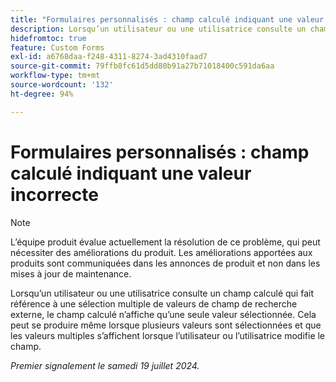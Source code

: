 ```yaml
---
title: "Formulaires personnalisés : champ calculé indiquant une valeur incorrecte"
description: Lorsqu’un utilisateur ou une utilisatrice consulte un champ calculé qui fait référence à une sélection multiple de valeurs de champ de recherche externe, le champ calculé n’affiche qu’une seule valeur sélectionnée. Cela peut se produire même lorsque plusieurs valeurs sont sélectionnées et que les valeurs multiples s’affichent lorsque l’utilisateur ou l’utilisatrice modifie le champ.
hidefromtoc: true
feature: Custom Forms
exl-id: a6768daa-f248-4311-8274-3ad4310faad7
source-git-commit: 79ffb8fc61d5dd80b91a27b71018400c591da6aa
workflow-type: tm+mt
source-wordcount: '132'
ht-degree: 94%

---
```


# Formulaires personnalisés : champ calculé indiquant une valeur incorrecte

>[!NOTE]
>
>L’équipe produit évalue actuellement la résolution de ce problème, qui peut nécessiter des améliorations du produit. Les améliorations apportées aux produits sont communiquées dans les annonces de produit et non dans les mises à jour de maintenance.

Lorsqu’un utilisateur ou une utilisatrice consulte un champ calculé qui fait référence à une sélection multiple de valeurs de champ de recherche externe, le champ calculé n’affiche qu’une seule valeur sélectionnée. Cela peut se produire même lorsque plusieurs valeurs sont sélectionnées et que les valeurs multiples s’affichent lorsque l’utilisateur ou l’utilisatrice modifie le champ.

_Premier signalement le samedi 19 juillet 2024._
